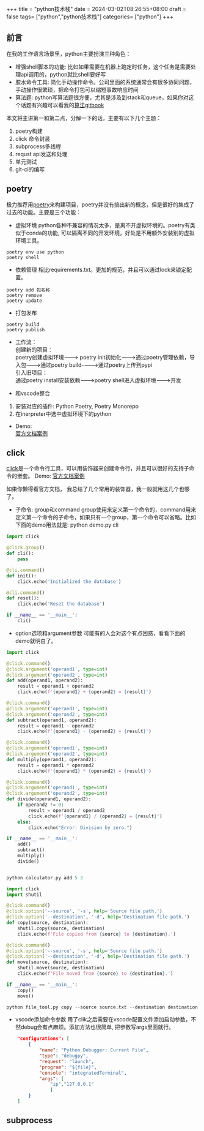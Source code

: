 +++
title =  "python技术栈"
date = 2024-03-02T08:26:55+08:00
draft = false
tags= ["python","python技术栈"]
categories= ["python"]
+++

## 前言
在我的工作语言场景里，python主要扮演三种角色：
- 增强shell脚本的功能: 比如如果需要在机器上跑定时任务，这个任务是需要处理api调用的，python就比shell要好写
- 胶水命令工具: 简化手动操作命令。公司里面的系统通常会有很多协同问题，手动操作很繁琐，把命令打包可以缩短事故响应时间
- 算法题: python写算法题很方便，尤其是涉及到stack和queue，如果你对这个话题有兴趣可以看我的[算法gitbook](https://liuzehao139.gitbook.io/main/)

本文将主讲第一和第二点，分解一下的话，主要有以下几个主题：
1. poetry构建
2. click 命令封装
3. subprocess多线程
4. requst api发送和处理
5. 单元测试
6. git-ci的编写
   
## poetry
极力推荐用[poetry](https://python-poetry.org/)来构建项目，poetry并没有搞出新的概念，但是很好的集成了过去的功能。主要是三个功能：
- 虚拟环境
python各种不兼容的情况太多，是离不开虚拟环境的。poetry有类似于conda的功能, 可以隔离不同的开发环境，好处是不用额外安装别的虚拟环境工具。
```shell
poetry env use python
poetry shell
```
- 依赖管理
相比requirements.txt。更加的规范，并且可以通过lock来锁定配置。
```shell
poetry add 包名称
poetry remove
poetry update
```

- 打包发布
```shell
poetry build
poetry publish
```

- 工作流：  
创建新的项目：  
poetry创建虚拟环境---> poetry init初始化--->通过poetry管理依赖，导入包--->通过poetry build---->通过poetry上传到pypi  
引入旧项目：  
通过poetry install安装依赖--->poetry shell进入虚拟环境--->开发  

- 和vscode整合
1. 安装对应的插件: Python Poetry, Poetry Monorepo
2. 在inerpreter中选中虚拟环境下的python

- Demo:  
[官方文档案例](https://python-poetry.org/docs/basic-usage/)  




## click
[click](https://click.palletsprojects.com/en/8.1.x/)是一个命令行工具，可以用装饰器来创建命令行，并且可以很好的支持子命令的嵌套。
Demo:
[官方文档案例](https://click.palletsprojects.com/en/8.1.x/)

如果你懒得看官方文档， 我总结了几个常用的装饰器，我一般就用这几个也够了。  
- 子命令: group和command
group使用来定义第一个命令的，command用来定义第一个命令的子命令，如果只有一个group，第一个命令可以省略。比如下面的demo用法就是:
python demo.py cli
```python
import click

@click.group()
def cli():
    pass

@cli.command()
def init():
    click.echo('Initialized the database')

@cli.command()
def reset():
    click.echo('Reset the database')

if __name__ == '__main__':
    cli()
```
- option选项和argument参数
可能有的人会对这个有点困惑，看看下面的demo就明白了。
```python
import click

@click.command()
@click.argument('operand1', type=int)
@click.argument('operand2', type=int)
def add(operand1, operand2):
    result = operand1 + operand2
    click.echo(f'{operand1} + {operand2} = {result}')

@click.command()
@click.argument('operand1', type=int)
@click.argument('operand2', type=int)
def subtract(operand1, operand2):
    result = operand1 - operand2
    click.echo(f'{operand1} - {operand2} = {result}')

@click.command()
@click.argument('operand1', type=int)
@click.argument('operand2', type=int)
def multiply(operand1, operand2):
    result = operand1 * operand2
    click.echo(f'{operand1} * {operand2} = {result}')

@click.command()
@click.argument('operand1', type=int)
@click.argument('operand2', type=int)
def divide(operand1, operand2):
    if operand2 != 0:
        result = operand1 / operand2
        click.echo(f'{operand1} / {operand2} = {result}')
    else:
        click.echo("Error: Division by zero.")

if __name__ == '__main__':
    add()
    subtract()
    multiply()
    divide()


python calculator.py add 5 3
```

```python
import click
import shutil

@click.command()
@click.option('--source', '-s', help='Source file path.')
@click.option('--destination', '-d', help='Destination file path.')
def copy(source, destination):
    shutil.copy(source, destination)
    click.echo(f'File copied from {source} to {destination}.')

@click.command()
@click.option('--source', '-s', help='Source file path.')
@click.option('--destination', '-d', help='Destination file path.')
def move(source, destination):
    shutil.move(source, destination)
    click.echo(f'File moved from {source} to {destination}.')

if __name__ == '__main__':
    copy()
    move()

python file_tool.py copy --source source.txt --destination destination.txt
```

- vscode添加命令参数
用了clik之后需要在vscode配置文件添加启动参数，不然debug会有点麻烦。添加方法也很简单, 把参数写args里面就行。  
```json
    "configurations": [
        {
            "name": "Python Debugger: Current File",
            "type": "debugpy",
            "request": "launch",
            "program": "${file}",
            "console": "integratedTerminal",
            "args": [
                "ip","127.0.0.1"
                ]
        }
    ]
```

## subprocess
